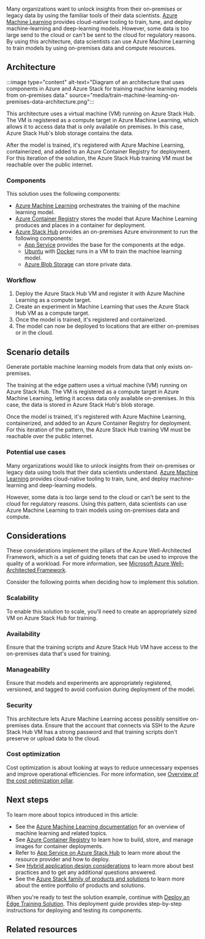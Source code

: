 Many organizations want to unlock insights from their on-premises or legacy data by using the familiar tools of their data scientists. [Azure Machine Learning](/azure/machine-learning/) provides cloud-native tooling to train, tune, and deploy machine-learning and deep-learning models. However, some data is too large send to the cloud or can't be sent to the cloud for regulatory reasons. By using this architecture, data scientists can use Azure Machine Learning to train models by using on-premises data and compute resources.

## Architecture

:::image type="content" alt-text="Diagram of an architecture that uses components in Azure and Azure Stack for training machine learning models from on-premises data." source="media/train-machine-learning-on-premises-data-architecture.png":::

This architecture uses a virtual machine (VM) running on Azure Stack Hub. The VM is registered as a compute target in Azure Machine Learning, which allows it to access data that is only available on premises. In this case, Azure Stack Hub's blob storage contains the data.

After the model is trained, it's registered with Azure Machine Learning, containerized, and added to an Azure Container Registry for deployment. For this iteration of the solution, the Azure Stack Hub training VM must be reachable over the public internet.

### Components

This solution uses the following components:

- [Azure Machine Learning](https://azure.microsoft.com/products/machine-learning/) orchestrates the training of the machine learning model.
- [Azure Container Registry](https://azure.microsoft.com/products/container-registry/) stores the model that Azure Machine Learning produces and places in a container for deployment.
- [Azure Stack Hub](https://azure.microsoft.com/products/azure-stack/hub/) provides an on-premises Azure environment to run the following components:
  - [App Service](/azure-stack/operator/azure-stack-app-service-overview) provides the base for the components at the edge.
  - [Ubuntu](https://azure.microsoft.com//ubuntu/) with [Docker](https://azure.microsoft.com/products/kubernetes-service/docker/) runs in a VM to train the machine learning model.
  - [Azure Blob Storage](https://azure.microsoft.com/products/storage/blobs/) can store private data.


### Workflow

1. Deploy the Azure Stack Hub VM and register it with Azure Machine Learning as a compute target.
2. Create an experiment in Machine Learning that uses the Azure Stack Hub VM as a compute target.
3. Once the model is trained, it's registered and containerized.
4. The model can now be deployed to locations that are either on-premises or in the cloud.


## Scenario details

Generate portable machine learning models from data that only exists on-premises.

The training at the edge pattern uses a virtual machine (VM) running on Azure Stack Hub. The VM is registered as a compute target in Azure Machine Learning, letting it access data only available on-premises. In this case, the data is stored in Azure Stack Hub's blob storage.

Once the model is trained, it's registered with Azure Machine Learning, containerized, and added to an Azure Container Registry for deployment. For this iteration of the pattern, the Azure Stack Hub training VM must be reachable over the public internet.

### Potential use cases

Many organizations would like to unlock insights from their on-premises or legacy data using tools that their data scientists understand. [Azure Machine Learning](/azure/machine-learning/) provides cloud-native tooling to train, tune, and deploy machine-learning and deep-learning models.  

However, some data is too large send to the cloud or can't be sent to the cloud for regulatory reasons. Using this pattern, data scientists can use Azure Machine Learning to train models using on-premises data and compute.

## Considerations

These considerations implement the pillars of the Azure Well-Architected Framework, which is a set of guiding tenets that can be used to improve the quality of a workload. For more information, see [Microsoft Azure Well-Architected Framework](/azure/architecture/framework).

Consider the following points when deciding how to implement this solution.

### Scalability

To enable this solution to scale, you'll need to create an appropriately sized VM on Azure Stack Hub for training.

### Availability

Ensure that the training scripts and Azure Stack Hub VM have access to the on-premises data that's used for training.

### Manageability

Ensure that models and experiments are appropriately registered, versioned, and tagged to avoid confusion during deployment of the model.

### Security

This architecture lets Azure Machine Learning access possibly sensitive on-premises data. Ensure that the account that connects via SSH to the Azure Stack Hub VM has a strong password and that training scripts don't preserve or upload data to the cloud.

### Cost optimization

Cost optimization is about looking at ways to reduce unnecessary expenses and improve operational efficiencies. For more information, see [Overview of the cost optimization pillar](/azure/architecture/framework/cost/overview).


## Next steps

To learn more about topics introduced in this article:

- See the [Azure Machine Learning documentation](/azure/machine-learning) for an overview of machine learning and related topics.
- See [Azure Container Registry](/azure/container-registry/) to learn how to build, store, and manage images for container deployments.
- Refer to [App Service on Azure Stack Hub](/azure-stack/operator/azure-stack-app-service-overview) to learn more about the resource provider and how to deploy.
- See [Hybrid application design considerations](/hybrid/app-solutions/overview-app-design-considerations) to learn more about best practices and to get any additional questions answered.
- See the [Azure Stack family of products and solutions](/azure-stack) to learn more about the entire portfolio of products and solutions.

When you're ready to test the solution example, continue with [Deploy an Edge Training Solution](https://github.com/Azure-Samples/azure-intelligent-edge-patterns/tree/master/edge-training). This deployment guide provides step-by-step instructions for deploying and testing its components.

## Related resources

